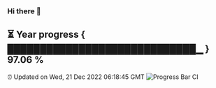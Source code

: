### Hi there 👋
⏳ Year progress { █████████████████████████████▁ } 97.06 %
---
⏰ Updated on Wed, 21 Dec 2022 06:18:45 GMT
![Progress Bar CI](https://github.com/liununu/liununu/workflows/Progress%20Bar%20CI/badge.svg)

